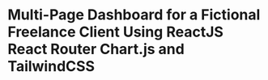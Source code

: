 # Multi-Page Dashboard for a Fictional  Freelance Client Using ReactJS React Router Chart.js and TailwindCSS

